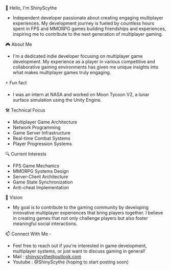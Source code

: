 👋 Hello, I'm ShinyScythe

- Independent developer passionate about creating engaging multiplayer experiences. My development journey is fueled by countless hours spent in FPS and MMORPG games building friendships and experiences, inspiring me to contribute to the next generation of multiplayer gaming.

🎮 About Me

- I'm a dedicated indie developer focusing on multiplayer game development. My experience as a player in various competitive and collaborative gaming environments has given me unique insights into what makes multiplayer games truly engaging.

⚡ Fun fact 

- I was an intern at NASA and worked on Moon Tycoon V2, a lunar surface simulation using the Unity Engine.

🛠️ Technical Focus

- Multiplayer Game Architecture
- Network Programming
- Game Server Infrastructure
- Real-time Combat Systems
- Player Progression Systems

🔍 Current Interests

- FPS Game Mechanics
- MMORPG Systems Design
- Server-Client Architecture
- Game State Synchronization
- Anti-cheat Implementation

🌟 Vision
- My goal is to contribute to the gaming community by developing innovative multiplayer experiences that bring players together. I believe in creating games that not only challenge players but also foster meaningful social interactions.

📫 Connect With Me - 
- Feel free to reach out if you're interested in game development, multiplayer systems, or just want to discuss gaming in general!
- Mail : shinyscythe@outlook.com
- Youtube : @ShinyScythe (hoping to start posting soon)

<!---
ShinyScythe/ShinyScythe is a ✨ special ✨ repository because its `README.md` (this file) appears on your GitHub profile.
You can click the Preview link to take a look at your changes.
--->
